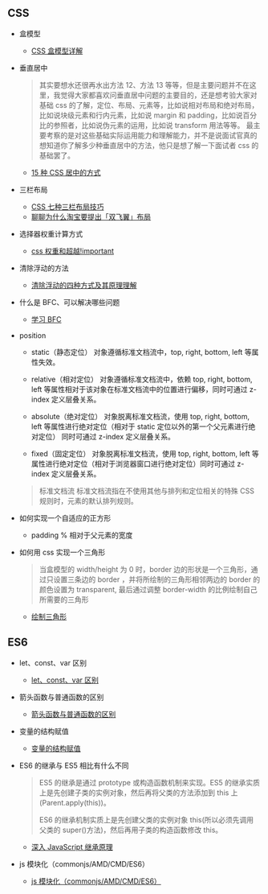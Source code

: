 ## CSS

- 盒模型

  - [CSS 盒模型详解](https://juejin.im/post/59ef72f5f265da4320026f76)

- 垂直居中

  > 其实要想水还很再水出方法 12、方法 13 等等，但是主要问题并不在这里，我觉得大家都喜欢问垂直居中问题的主要目的，还是想考验大家对基础 css 的了解，定位、布局、元素等，比如说相对布局和绝对布局，比如说块级元素和行内元素，比如说 margin 和 padding，比如说百分比的参照者，比如说伪元素的运用，比如说 transform 用法等等。
  > 最主要考察的是对这些基础实际运用能力和理解能力，并不是说面试官真的想知道你了解多少种垂直居中的方法，他只是想了解一下面试者 css 的基础罢了。

  - [15 种 CSS 居中的方式](https://www.zcfy.cc/article/centering-in-css-a-complete-guide-css-tricks)

- 三栏布局

  - [CSS 七种三栏布局技巧](https://zhuanlan.zhihu.com/p/25070186?refer=learncoding)
  - [聊聊为什么淘宝要提出「双飞翼」布局](https://github.com/zwwill/blog/issues/11)

- 选择器权重计算方式

  - [css 权重和超越!important](https://juejin.im/post/5ce607a7e51d454f6f16eb3d#heading-6)

- 清除浮动的方法

  - [清除浮动的四种方式及其原理理解](https://juejin.im/post/59e7190bf265da4307025d91)

- 什么是 BFC、可以解决哪些问题

  - [学习 BFC](https://juejin.im/post/59b73d5bf265da064618731d#heading-9)

- position

  - static（静态定位）
    对象遵循标准文档流中，top, right, bottom, left 等属性失效。

  - relative（相对定位）
    对象遵循标准文档流中，依赖 top, right, bottom, left 等属性相对于该对象在标准文档流中的位置进行偏移，同时可通过 z-index 定义层叠关系。

  - absolute（绝对定位）
    对象脱离标准文档流，使用 top, right, bottom, left 等属性进行绝对定位（相对于 static 定位以外的第一个父元素进行绝对定位） 同时可通过 z-index 定义层叠关系。

  - fixed（固定定位）
    对象脱离标准文档流，使用 top, right, bottom, left 等属性进行绝对定位（相对于浏览器窗口进行绝对定位）同时可通过 z-index 定义层叠关系。

  > 标准文档流
  > 标准文档流指在不使用其他与排列和定位相关的特殊 CSS 规则时，元素的默认排列规则。

- 如何实现一个自适应的正方形

  - padding % 相对于父元素的宽度

- 如何用 css 实现一个三角形

  > 当盒模型的 width/height 为 0 时，border 边的形状是一个三角形，通过只设置三条边的 border ，并将所绘制的三角形相邻两边的 border 的颜色设置为 transparent, 最后通过调整 border-width 的比例绘制自己所需要的三角形

  - [绘制三角形](https://www.cnblogs.com/v-weiwang/p/5057588.html)

## ES6

- let、const、var 区别

  - [let、const、var 区别](https://juejin.im/post/5b640ae551882506e232d067)

- 箭头函数与普通函数的区别

  - [箭头函数与普通函数的区别](https://juejin.im/post/5c76972af265da2dc4538b64)

- 变量的结构赋值

  - [变量的结构赋值](https://yehanzhou.github.io/2016/12/06/destructuring/)

- ES6 的继承与 ES5 相比有什么不同

  > ES5 的继承是通过 prototype 或构造函数机制来实现。ES5 的继承实质上是先创建子类的实例对象，然后再将父类的方法添加到 this 上(Parent.apply(this))。
  >
  > ES6 的继承机制实质上是先创建父类的实例对象 this(所以必须先调用父类的 super()方法)，然后再用子类的构造函数修改 this。

  - [深入 JavaScript 继承原理](https://juejin.im/post/5a96d78ef265da4e9311b4d8#heading-7)

- js 模块化（commonjs/AMD/CMD/ES6）

  - [js 模块化（commonjs/AMD/CMD/ES6）](https://juejin.im/post/5ba9f5bff265da0af2136fd5)
